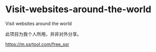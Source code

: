 # Visit-websites-around-the-world
Visit websites around the world 

此项目为我个人所用，并非对外分享。

https://m.ssrtool.com/free_ssr
